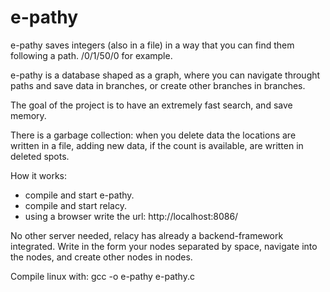# e-pathy
e-pathy saves integers (also in a file) in a way that you can find them following a path. /0/1/50/0 for example.

e-pathy is a database shaped as a graph, where you can navigate throught paths and save data in branches, or create other branches in branches.

The goal of the project is to have an extremely fast search, and save memory.

There is a garbage collection: when you delete data the locations are written in a file, adding new data, if the count is available, are written in deleted spots.

How it works:
- compile and start e-pathy.
- compile and start relacy.
- using a browser write the url: http://localhost:8086/

No other server needed, relacy has already a backend-framework integrated.
Write in the form your nodes separated by space, navigate into the nodes, and create other nodes in nodes.

Compile linux with: gcc -o e-pathy e-pathy.c

